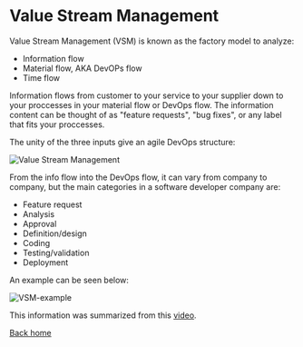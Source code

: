 # Value Stream Management

Value Stream Management (VSM) is known as the factory model to analyze:

* Information flow
* Material flow, AKA DevOPs flow
* Time flow

Information flows from customer to your service to your supplier down to your proccesses in your material flow or DevOps flow. The information content can be thought of as "feature requests", "bug fixes", or any label that fits your proccesses.

The unity of the three inputs give an agile DevOps structure:

![Value Stream Management](./images/value-stream-mgmt.png)

From the info flow into the DevOps flow, it can vary from company to company, but the main categories in a software developer company are:

* Feature request
* Analysis
* Approval
* Definition/design
* Coding
* Testing/validation
* Deployment

An example can be seen below:

![VSM-example](./images/vsm-example.png)

This information was summarized from this [video](https://harness-1.wistia.com/medias/xi2quvlgfm).

[Back home](../README.md)

